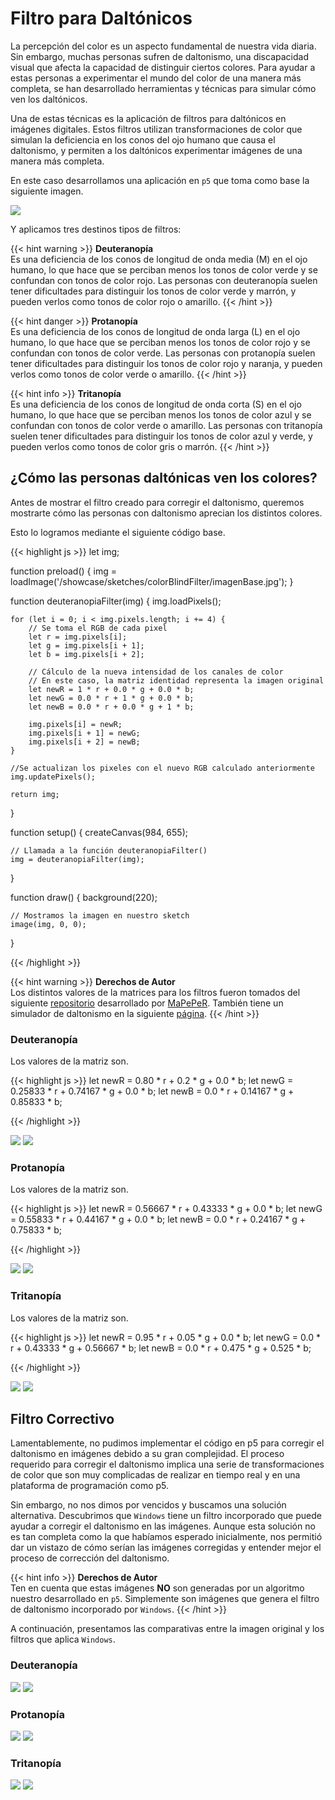 # Filtro para Daltónicos

<link rel="stylesheet" href="/showcase/sketches/colorBlindFilter/twentytwenty.css">
<script src="https://code.jquery.com/jquery-3.6.3.min.js"></script>
<script src="/showcase/sketches/colorBlindFilter/jquery.event.move.js"></script>
<script src="/showcase/sketches/colorBlindFilter/jquery.twentytwenty.js"></script>
<script src="/showcase/sketches/colorBlindFilter/script.js"></script>

<style>
    button{
        background: black;
        cursor: pointer;
        border: none;
        padding: 12px 25px;
        color: #FFF;
        font-size: 24;
        font-weight: bold;
        position: relative;
        border-radius: 12px;
        margin-right: 35px
    }

    button:focus {
        outline: none;
    }

    button::before{
        content: "";
        position: absolute;
        top: 0;
        left: 0;
        z-index: -1;
        width: 100%;
        height: 100%;
        background: linear-gradient(
            45deg,
            red, blue, deeppink, blue, red, blue, deeppink, blue
        );
        background-size: 800%;
        border-radius: 10px;
        filter: blur(8px);
        animation: glowing 20s linear infinite;
    }

    @keyframes glowing{
        0%{
            background-position: 0 0;
        }
        50%{
            background-position: 400% 0;
        }
        100%{
            background-position: 0% 0;
        }
    }

    div{
        margin-bottom: 15px;
    }

    .divButton{
        display: flex;
        justify-content: center;
    }
</style>

La percepción del color es un aspecto fundamental de nuestra vida diaria. Sin embargo, muchas personas sufren de daltonismo, una discapacidad visual que afecta la capacidad de distinguir ciertos colores. Para ayudar a estas personas a experimentar el mundo del color de una manera más completa, se han desarrollado herramientas y técnicas para simular cómo ven los daltónicos.

Una de estas técnicas es la aplicación de filtros para daltónicos en imágenes digitales. Estos filtros utilizan transformaciones de color que simulan la deficiencia en los conos del ojo humano que causa el daltonismo, y permiten a los daltónicos experimentar imágenes de una manera más completa.

En este caso desarrollamos una aplicación en `p5` que toma como base la siguiente imagen.

![](/showcase/sketches/colorBlindFilter/imagenBase.jpg)

Y aplicamos tres destinos tipos de filtros:

{{< hint warning >}}
**Deuteranopía**  
Es una deficiencia de los conos de longitud de onda media (M) en el ojo humano, lo que hace que se perciban menos los tonos de color verde y se confundan con tonos de color rojo. Las personas con deuteranopía suelen tener dificultades para distinguir los tonos de color verde y marrón, y pueden verlos como tonos de color rojo o amarillo.
{{< /hint >}}

{{< hint danger >}}
**Protanopía**  
Es una deficiencia de los conos de longitud de onda larga (L) en el ojo humano, lo que hace que se perciban menos los tonos de color rojo y se confundan con tonos de color verde. Las personas con protanopía suelen tener dificultades para distinguir los tonos de color rojo y naranja, y pueden verlos como tonos de color verde o amarillo.
{{< /hint >}}

{{< hint info >}}
**Tritanopía**  
Es una deficiencia de los conos de longitud de onda corta (S) en el ojo humano, lo que hace que se perciban menos los tonos de color azul y se confundan con tonos de color verde o amarillo. Las personas con tritanopía suelen tener dificultades para distinguir los tonos de color azul y verde, y pueden verlos como tonos de color gris o marrón.
{{< /hint >}}

## ¿Cómo las personas daltónicas ven los colores?

Antes de mostrar el filtro creado para corregir el daltonismo, queremos mostrarte cómo las personas con daltonismo aprecian los distintos colores.

Esto lo logramos mediante el siguiente código base.

{{< highlight js >}}
let img;

function preload() {
    img = loadImage('/showcase/sketches/colorBlindFilter/imagenBase.jpg');
}

function deuteranopiaFilter(img) {
    img.loadPixels();

    for (let i = 0; i < img.pixels.length; i += 4) {
        // Se toma el RGB de cada pixel
        let r = img.pixels[i];
        let g = img.pixels[i + 1];
        let b = img.pixels[i + 2];

        // Cálculo de la nueva intensidad de los canales de color
        // En este caso, la matriz identidad representa la imagen original
        let newR = 1 * r + 0.0 * g + 0.0 * b;
        let newG = 0.0 * r + 1 * g + 0.0 * b;
        let newB = 0.0 * r + 0.0 * g + 1 * b;

        img.pixels[i] = newR;
        img.pixels[i + 1] = newG;
        img.pixels[i + 2] = newB;
    }

    //Se actualizan los pixeles con el nuevo RGB calculado anteriormente
    img.updatePixels();

    return img;
}

function setup() {
    createCanvas(984, 655);

    // Llamada a la función deuteranopiaFilter()
    img = deuteranopiaFilter(img);
}

function draw() {
    background(220);

    // Mostramos la imagen en nuestro sketch
    image(img, 0, 0);
}

{{< /highlight >}}

{{< hint warning >}}
**Derechos de Autor**  
Los distintos valores de la matrices para los filtros fueron tomados del siguiente [repositorio]( https://github.com/MaPePeR/jsColorblindSimulator) desarrollado por [MaPePeR]( https://github.com/MaPePeR). También tiene un simulador de daltonismo en la siguiente [página]( https://www.color-blindness.com/coblis-color-blindness-simulator/).
{{< /hint >}}

### Deuteranopía

Los valores de la matriz son.

{{< highlight js >}}
let newR = 0.80 * r + 0.2 * g + 0.0 * b;
let newG = 0.25833 * r + 0.74167 * g + 0.0 * b;
let newB = 0.0 * r + 0.14167 * g + 0.85833 * b;

{{< /highlight >}}

<div class="twentytwenty-container" >
    <img src="/showcase/sketches/colorBlindFilter/imagenBase.jpg" />
    <img src="/showcase/sketches/colorBlindFilter/imagenDeuteranopia.png" />
</div>

### Protanopía

Los valores de la matriz son.

{{< highlight js >}}
let newR = 0.56667 * r + 0.43333 * g + 0.0 * b;
let newG = 0.55833 * r + 0.44167 * g + 0.0 * b;
let newB = 0.0 * r + 0.24167 * g + 0.75833 * b;

{{< /highlight >}}

<div class="twentytwenty-container" >
    <img src="/showcase/sketches/colorBlindFilter/imagenBase.jpg" />
    <img src="/showcase/sketches/colorBlindFilter/imagenProtanopia.png" />
</div>

### Tritanopía

Los valores de la matriz son.

{{< highlight js >}}
let newR = 0.95 * r + 0.05 * g + 0.0 * b;
let newG = 0.0 * r + 0.43333 * g + 0.56667 * b;
let newB = 0.0 * r + 0.475 * g + 0.525 * b;

{{< /highlight >}}

<div class="twentytwenty-container" >
    <img src="/showcase/sketches/colorBlindFilter/imagenBase.jpg" />
    <img src="/showcase/sketches/colorBlindFilter/imagenTritanopia.png" />
</div>

## Filtro Correctivo

Lamentablemente, no pudimos implementar el código en p5 para corregir el daltonismo en imágenes debido a su gran complejidad. El proceso requerido para corregir el daltonismo implica una serie de transformaciones de color que son muy complicadas de realizar en tiempo real y en una plataforma de programación como p5.

Sin embargo, no nos dimos por vencidos y buscamos una solución alternativa. Descubrimos que `Windows` tiene un filtro incorporado que puede ayudar a corregir el daltonismo en las imágenes. Aunque esta solución no es tan completa como la que habíamos esperado inicialmente, nos permitió dar un vistazo de cómo serían las imágenes corregidas y entender mejor el proceso de corrección del daltonismo.

{{< hint info >}}
**Derechos de Autor**  
Ten en cuenta que estas imágenes **NO** son generadas por un algoritmo nuestro desarrollado en `p5`. Simplemente son imágenes que genera el filtro de daltonismo incorporado por `Windows`.
{{< /hint >}}

A continuación, presentamos las comparativas entre la imagen original y los filtros que aplica `Windows`.

### Deuteranopía

<div class="twentytwenty-container" >
    <img src="/showcase/sketches/colorBlindFilter/imagenBase.jpg" />
    <img src="/showcase/sketches/colorBlindFilter/filtroDeuteranopia.png" />
</div>

### Protanopía

<div class="twentytwenty-container" >
    <img src="/showcase/sketches/colorBlindFilter/imagenBase.jpg" />
    <img src="/showcase/sketches/colorBlindFilter/filtroProtanopia.png" />
</div>

### Tritanopía

<div class="twentytwenty-container" >
    <img src="/showcase/sketches/colorBlindFilter/imagenBase.jpg" />
    <img src="/showcase/sketches/colorBlindFilter/filtroTritanopia.png" />
</div>
